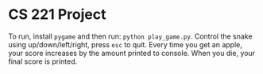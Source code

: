 # CS 221 Project

To run, install `pygame` and then run: `python play_game.py`.
Control the snake using up/down/left/right, press `esc` to quit.
Every time you get an apple, your score increases by the amount printed to console.
When you die, your final score is printed.
